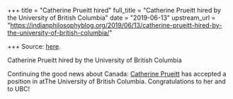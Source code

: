 +++
title = "Catherine Prueitt hired"
full_title = "Catherine Prueitt hired by the University of British Columbia"
date = "2019-06-13"
upstream_url = "https://indianphilosophyblog.org/2019/06/13/catherine-prueitt-hired-by-the-university-of-british-columbia/"

+++
Source: [here](https://indianphilosophyblog.org/2019/06/13/catherine-prueitt-hired-by-the-university-of-british-columbia/).

Catherine Prueitt hired by the University of British Columbia

Continuing the good news about Canada: [Catherine
Prueitt](https://gmu.academia.edu/CatherinePrueitt) has accepted a
position in atThe University of British Columbia. Congratulations to
her and to UBC!
